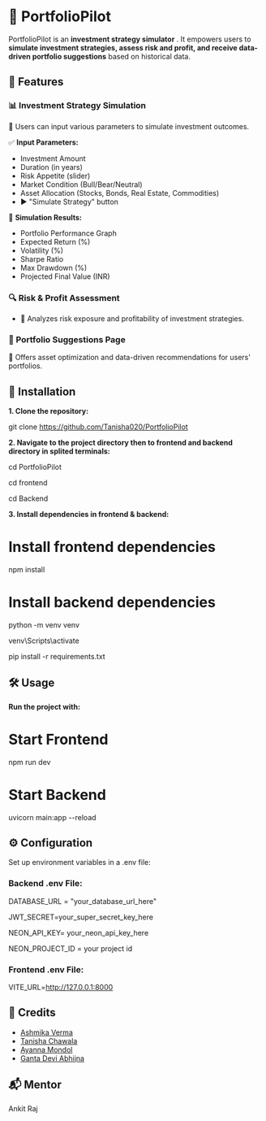 # 🚀 PortfolioPilot

PortfolioPilot is an **investment strategy simulator** . It empowers users to **simulate investment strategies, assess risk and profit, and receive data-driven portfolio suggestions** based on historical data.

## 🌟 Features

### 📊 Investment Strategy Simulation
🔹 Users can input various parameters to simulate investment outcomes.

✅ **Input Parameters:**
-  Investment Amount
-  Duration (in years)
-  Risk Appetite (slider)
-  Market Condition (Bull/Bear/Neutral)
-  Asset Allocation (Stocks, Bonds, Real Estate, Commodities)
- ▶ "Simulate Strategy" button

📌 **Simulation Results:**
-  Portfolio Performance Graph
-  Expected Return (%)
-  Volatility (%)
-  Sharpe Ratio
-  Max Drawdown (%)
-  Projected Final Value (INR)

### 🔍 Risk & Profit Assessment
- 🏦 Analyzes risk exposure and profitability of investment strategies.

### 📌 Portfolio Suggestions Page
🔸 Offers asset optimization and data-driven recommendations for users' portfolios.

## 🚀 Installation

**1. Clone the repository:**
 
   git clone https://github.com/Tanisha020/PortfolioPilot
   
**2. Navigate to the project directory then to frontend and backend directory in splited terminals:**
  
   cd PortfolioPilot
   
   cd frontend
   
   cd Backend
   
**3. Install dependencies in frontend & backend:**


# Install frontend dependencies
npm install 

# Install backend dependencies
python -m venv venv 

venv\Scripts\activate

pip install -r requirements.txt


## 🛠 Usage

**Run the project with:**


# Start Frontend 
npm run dev

# Start Backend
uvicorn main:app --reload


## ⚙️ Configuration

Set up environment variables in a .env file:

### Backend .env File:


DATABASE_URL = "your_database_url_here"

JWT_SECRET=your_super_secret_key_here

NEON_API_KEY= your_neon_api_key_here

NEON_PROJECT_ID = your project id


### Frontend .env File:


VITE_URL=http://127.0.0.1:8000




## 🎉 Credits

- [Ashmika Verma](https://github.com/username)
- [Tanisha Chawala](https://github.com/username)
- [Ayanna Mondol](https://github.com/username)
- [Ganta Devi Abhijna](https://github.com/username)

## 📬 Mentor 
Ankit Raj
